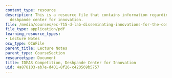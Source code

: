 ```yaml
---
content_type: resource
description: This is a resource file that contains information regarding IDEAS competition,
  deshpande center for innovation.
file: /media/courses/ec-715-d-lab-disseminating-innovations-for-the-common-good-spring-2007/4a878103ab7ed4018f26c420569b5757_MITEC_715S07_notes03.pdf
file_type: application/pdf
learning_resource_types:
- Lecture Notes
ocw_type: OCWFile
parent_title: Lecture Notes
parent_type: CourseSection
resourcetype: Document
title: IDEAS Competition, Deshpande Center for Innovation
uid: 4a878103-ab7e-d401-8f26-c420569b5757
---
```

